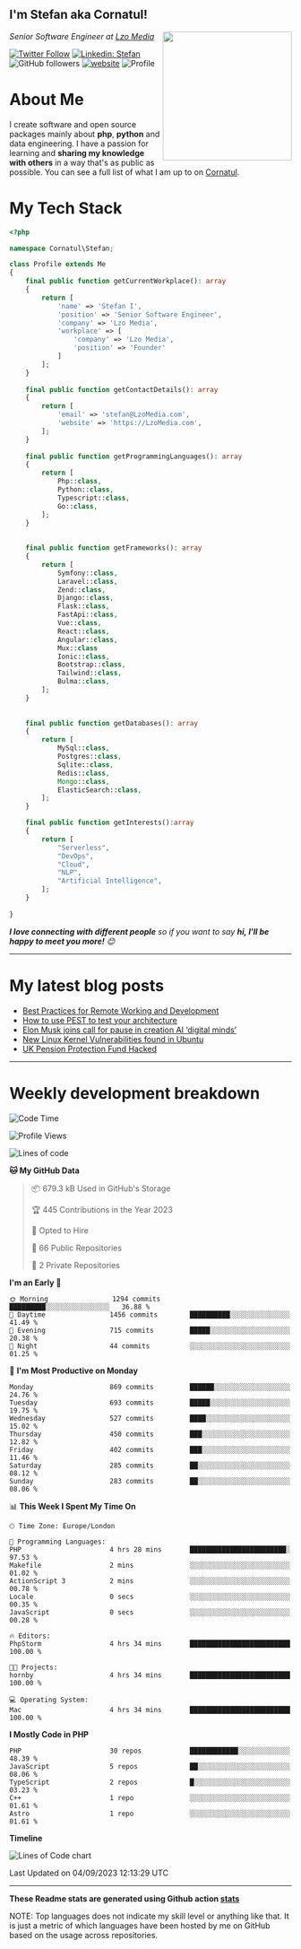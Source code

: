 <h2>I'm Stefan aka Cornatul! </h2>
<img align='right' src="https://i.giphy.com/media/YePKU8cVoIF3afvi8s/giphy.webp" width="230">
<p><em>Senior Software Engineer at <a href="https:/lzomedia.com/">Lzo Media
</a>
</em></p>

[![Twitter Follow](https://img.shields.io/twitter/follow/cornatul?label=Follow)](https://twitter.com/intent/follow?screen_name=cornatul)
[![Linkedin: Stefan](https://img.shields.io/badge/cornatul-blue?style=flat-square&logo=Linkedin&logoColor=white&link=https://www.linkedin.com/in/cornatul/)](https://www.linkedin.com/in/cornatul/)
![GitHub followers](https://img.shields.io/github/followers/cornatul?label=Follow&style=social)
[![website](https://img.shields.io/badge/Website-46a2f1.svg?&style=flat-square&logo=Google-Chrome&logoColor=white&link=https://cornatul.com/)](https://cornatul.com/)
![Profile](https://visitor-badge.glitch.me/badge?page_id=cornatul.cornatul)



# About Me
I create software and open source packages mainly about **php**, **python** and data engineering. 
I have a passion for learning and **sharing my knowledge with others** in a way that's as public as possible. 
You can see a full list of what I am up to on [Cornatul](https://lzomedia.com).


# My Tech Stack

```php
<?php

namespace Cornatul\Stefan;

class Profile extends Me
{
    final public function getCurrentWorkplace(): array
    {
        return [
            'name' => 'Stefan I',
            'position' => 'Senior Software Engineer',
            'company' => 'Lzo Media',
            'workplace' => [
                'company' => 'Lzo Media',
                'position' => 'Founder'         
            ]
        ];
    }
    
    final public function getContactDetails(): array
    {
        return [
            'email' => 'stefan@LzoMedia.com',
            'website' => 'https://LzoMedia.com',
        ];
    }
    
    final public function getProgrammingLanguages(): array
    {
        return [
            Php::class,
            Python::class,
            Typescript::class,
            Go::class,
        ];
    }
    
    
    final public function getFrameworks(): array
    {
        return [
            Symfony::class,
            Laravel::class,
            Zend::class,
            Django::class,
            Flask::class,
            FastApi::class,
            Vue::class,
            React::class,
            Angular::class,
            Mux::class
            Ionic::class,
            Bootstrap::class,
            Tailwind::class,
            Bulma::class,
        ];
    }
    
    
    final public function getDatabases(): array
    {
        return [
            MySql::class,
            Postgres::class,
            Sqlite::class,
            Redis::class,
            Mongo::class,
            ElasticSearch::class,
        ];
    }

    final public function getInterests():array
    {
        return [
            "Serverless",
            "DevOps",
            "Cloud",
            "NLP",
            "Artificial Intelligence",
        ];
    }
   
}
```
 <em><b>I love connecting with different people</b> so if you want to say <b>hi, I'll be happy to meet you more!</b> 😊</em>

---
# My latest blog posts
<!-- BLOG-POST-LIST:START -->
- [Best Practices for Remote Working and Development](https://lzomedia.com/best-practices-for-remote-working-and-development/)
- [How to use PEST to test your architecture](https://lzomedia.com/how-to-use-pest-to-test-your-architecture/)
- [Elon Musk joins call for pause in creation  AI ‘digital minds’](https://lzomedia.com/elon-musk-joins-call-for-pause-in-creation-ai-digital-minds/)
- [New Linux Kernel Vulnerabilities found in Ubuntu](https://lzomedia.com/linux-kernel-vulnerabilities-in-ubuntu/)
- [UK Pension Protection Fund Hacked](https://lzomedia.com/uk-pension-protection-fund-hacked/)
<!-- BLOG-POST-LIST:END -->

---
# Weekly development breakdown
<!--START_SECTION:waka-->
![Code Time](http://img.shields.io/badge/Code%20Time-249%20hrs%2038%20mins-blue)

![Profile Views](http://img.shields.io/badge/Profile%20Views-0-blue)

![Lines of code](https://img.shields.io/badge/From%20Hello%20World%20I%27ve%20Written-17.3%20million%20lines%20of%20code-blue)

**🐱 My GitHub Data** 

> 📦 679.3 kB Used in GitHub's Storage 
 > 
> 🏆 445 Contributions in the Year 2023
 > 
> 💼 Opted to Hire
 > 
> 📜 66 Public Repositories 
 > 
> 🔑 2 Private Repositories 
 > 
**I'm an Early 🐤** 

```text
🌞 Morning                1294 commits        █████████░░░░░░░░░░░░░░░░   36.88 % 
🌆 Daytime                1456 commits        ██████████░░░░░░░░░░░░░░░   41.49 % 
🌃 Evening                715 commits         █████░░░░░░░░░░░░░░░░░░░░   20.38 % 
🌙 Night                  44 commits          ░░░░░░░░░░░░░░░░░░░░░░░░░   01.25 % 
```
📅 **I'm Most Productive on Monday** 

```text
Monday                   869 commits         ██████░░░░░░░░░░░░░░░░░░░   24.76 % 
Tuesday                  693 commits         █████░░░░░░░░░░░░░░░░░░░░   19.75 % 
Wednesday                527 commits         ████░░░░░░░░░░░░░░░░░░░░░   15.02 % 
Thursday                 450 commits         ███░░░░░░░░░░░░░░░░░░░░░░   12.82 % 
Friday                   402 commits         ███░░░░░░░░░░░░░░░░░░░░░░   11.46 % 
Saturday                 285 commits         ██░░░░░░░░░░░░░░░░░░░░░░░   08.12 % 
Sunday                   283 commits         ██░░░░░░░░░░░░░░░░░░░░░░░   08.06 % 
```


📊 **This Week I Spent My Time On** 

```text
🕑︎ Time Zone: Europe/London

💬 Programming Languages: 
PHP                      4 hrs 28 mins       ████████████████████████░   97.53 % 
Makefile                 2 mins              ░░░░░░░░░░░░░░░░░░░░░░░░░   01.02 % 
ActionScript 3           2 mins              ░░░░░░░░░░░░░░░░░░░░░░░░░   00.78 % 
Locale                   0 secs              ░░░░░░░░░░░░░░░░░░░░░░░░░   00.35 % 
JavaScript               0 secs              ░░░░░░░░░░░░░░░░░░░░░░░░░   00.28 % 

🔥 Editors: 
PhpStorm                 4 hrs 34 mins       █████████████████████████   100.00 % 

🐱‍💻 Projects: 
hornby                   4 hrs 34 mins       █████████████████████████   100.00 % 

💻 Operating System: 
Mac                      4 hrs 34 mins       █████████████████████████   100.00 % 
```

**I Mostly Code in PHP** 

```text
PHP                      30 repos            ████████████░░░░░░░░░░░░░   48.39 % 
JavaScript               5 repos             ██░░░░░░░░░░░░░░░░░░░░░░░   08.06 % 
TypeScript               2 repos             █░░░░░░░░░░░░░░░░░░░░░░░░   03.23 % 
C++                      1 repo              ░░░░░░░░░░░░░░░░░░░░░░░░░   01.61 % 
Astro                    1 repo              ░░░░░░░░░░░░░░░░░░░░░░░░░   01.61 % 
```



**Timeline**

![Lines of Code chart](https://raw.githubusercontent.com/Cornatul/Cornatul/master/assets/bar_graph.png)


 Last Updated on 04/09/2023 12:13:29 UTC
<!--END_SECTION:waka-->


---


**These Readme stats are generated using Github action [stats](https://github.com/cornatul/stats)**

NOTE: Top languages does not indicate my skill level or anything like that. 
It is just a metric of which languages have been hosted by me on GitHub based on the usage across repositories. 
